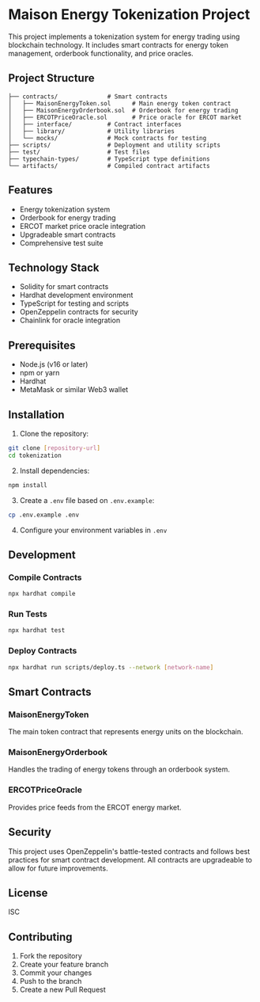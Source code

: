 # Maison Energy Tokenization Project

This project implements a tokenization system for energy trading using blockchain technology. It includes smart contracts for energy token management, orderbook functionality, and price oracles.

## Project Structure

```
├── contracts/              # Smart contracts
│   ├── MaisonEnergyToken.sol      # Main energy token contract
│   ├── MaisonEnergyOrderbook.sol  # Orderbook for energy trading
│   ├── ERCOTPriceOracle.sol       # Price oracle for ERCOT market
│   ├── interface/          # Contract interfaces
│   ├── library/            # Utility libraries
│   └── mocks/              # Mock contracts for testing
├── scripts/                # Deployment and utility scripts
├── test/                   # Test files
├── typechain-types/        # TypeScript type definitions
└── artifacts/              # Compiled contract artifacts
```

## Features

- Energy tokenization system
- Orderbook for energy trading
- ERCOT market price oracle integration
- Upgradeable smart contracts
- Comprehensive test suite

## Technology Stack

- Solidity for smart contracts
- Hardhat development environment
- TypeScript for testing and scripts
- OpenZeppelin contracts for security
- Chainlink for oracle integration

## Prerequisites

- Node.js (v16 or later)
- npm or yarn
- Hardhat
- MetaMask or similar Web3 wallet

## Installation

1. Clone the repository:
```bash
git clone [repository-url]
cd tokenization
```

2. Install dependencies:
```bash
npm install
```

3. Create a `.env` file based on `.env.example`:
```bash
cp .env.example .env
```

4. Configure your environment variables in `.env`

## Development

### Compile Contracts
```bash
npx hardhat compile
```

### Run Tests
```bash
npx hardhat test
```

### Deploy Contracts
```bash
npx hardhat run scripts/deploy.ts --network [network-name]
```

## Smart Contracts

### MaisonEnergyToken
The main token contract that represents energy units on the blockchain.

### MaisonEnergyOrderbook
Handles the trading of energy tokens through an orderbook system.

### ERCOTPriceOracle
Provides price feeds from the ERCOT energy market.

## Security

This project uses OpenZeppelin's battle-tested contracts and follows best practices for smart contract development. All contracts are upgradeable to allow for future improvements.

## License

ISC

## Contributing

1. Fork the repository
2. Create your feature branch
3. Commit your changes
4. Push to the branch
5. Create a new Pull Request
